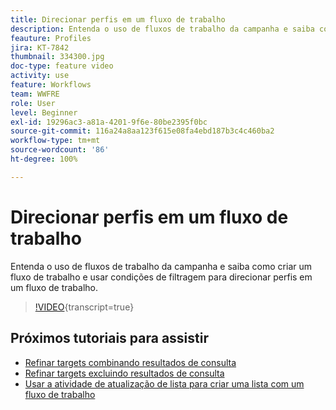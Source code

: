 ```yaml
---
title: Direcionar perfis em um fluxo de trabalho
description: Entenda o uso de fluxos de trabalho da campanha e saiba como criar um fluxo de trabalho e usar condições de filtragem para direcionar perfis em um fluxo de trabalho.
feauture: Profiles
jira: KT-7842
thumbnail: 334300.jpg
doc-type: feature video
activity: use
feature: Workflows
team: WWFRE
role: User
level: Beginner
exl-id: 19296ac3-a81a-4201-9f6e-80be2395f0bc
source-git-commit: 116a24a8aa123f615e08fa4ebd187b3c4c460ba2
workflow-type: tm+mt
source-wordcount: '86'
ht-degree: 100%

---
```


# Direcionar perfis em um fluxo de trabalho

Entenda o uso de fluxos de trabalho da campanha e saiba como criar um fluxo de trabalho e usar condições de filtragem para direcionar perfis em um fluxo de trabalho.

>[!VIDEO](https://video.tv.adobe.com/v/334300?quality=12&learn=on){transcript=true}

## Próximos tutoriais para assistir

* [Refinar targets combinando resultados de consulta](/help/process-management/refine-targets-by-combining-query-results.md)
* [Refinar targets excluindo resultados de consulta](/help/process-management/refine-targets-by-excluding-query-results.md)
* [Usar a atividade de atualização de lista para criar uma lista com um fluxo de trabalho](/help/process-management/use-the-update-list-activity.md)
